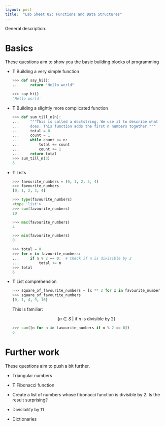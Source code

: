 ```yaml
---
layout: post
title:  "Lab Sheet 02: Functions and Data Structures"
---
```


General description.

# Basics

These questions aim to show you the basic building blocks of programming

- **T** Building a very simple function

  ```python
  >>> def say_hi():
  ...     return "Hello world"

  ```

  ```python
  >>> say_hi()
  'Hello world'

  ```

- **T** Building a slightly more complicated function

  ```python
  >>> def sum_till_n(n):
  ...     """This is called a doctstring. We use it to describe what a function
  ...     does. This function adds the first n numbers together."""
  ...     total = 0
  ...     count = 1
  ...     while count <= n:
  ...         total += count
  ...         count += 1
  ...     return total
  >>> sum_till_n(3)
  6

  ```

- **T** Lists

  ```python
  >>> favourite_numbers = [0, 1, 2, 3, 4]
  >>> favourite_numbers
  [0, 1, 2, 3, 4]

  >>> type(favourite_numbers)
  <type 'list'>
  >>> sum(favourite_numbers)
  10

  >>> max(favourite_numbers)
  4

  >>> min(favourite_numbers)
  0

  >>> total = 0
  >>> for n in favourite_numbers:
  ...     if n % 2 == 0:  # Check if n is divisible by 2
  ...         total += n
  >>> total
  6

  ```

- **T** List comprehension

  ```python
  >>> square_of_favourite_numbers = [x ** 2 for x in favourite_numbers]
  >>> square_of_favourite_numbers
  [0, 1, 4, 9, 16]

  ```

  This is familiar:

  $$\{n \in S \;| \text{ if } n \text{ is divisible by  2}\}$$

  ```python
  >>> sum([n for n in favourite_numbers if n % 2 == 0])
  6

  ```

# Further work

These questions aim to push a bit further.

- Triangular numbers

- **T** Fibonacci function

- Create a list of numbers whose fibonacci function is divisible by 2. Is the
  result surprising?

- Divisibility by 11

- Dictionaries
